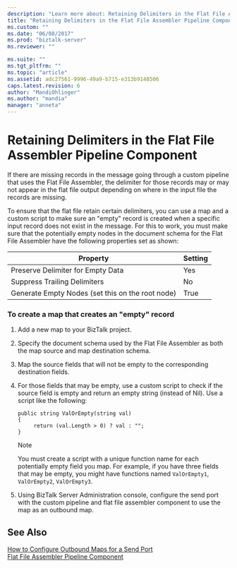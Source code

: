 ```yaml
---
description: "Learn more about: Retaining Delimiters in the Flat File Assembler Pipeline Component"
title: "Retaining Delimiters in the Flat File Assembler Pipeline Component | Microsoft Docs"
ms.custom: ""
ms.date: "06/08/2017"
ms.prod: "biztalk-server"
ms.reviewer: ""

ms.suite: ""
ms.tgt_pltfrm: ""
ms.topic: "article"
ms.assetid: adc27561-9996-49a9-b715-e313b9148506
caps.latest.revision: 6
author: "MandiOhlinger"
ms.author: "mandia"
manager: "anneta"
---
```

# Retaining Delimiters in the Flat File Assembler Pipeline Component
If there are missing records in the message going through a custom pipeline that uses the Flat File Assembler, the delimiter for those records may or may not appear in the flat file output depending on where in the input file the records are missing.  
  
 To ensure that the flat file retain certain delimiters, you can use a map and a custom script to make sure an "empty" record is created when a specific input record does not exist in the message. For this to work, you must make sure that the potentially empty nodes in the document schema for the Flat File Assembler have the following properties set as shown:  
  
|Property|Setting|  
|--------------|-------------|  
|Preserve Delimiter for Empty Data|Yes|  
|Suppress Trailing Delimiters|No|  
|Generate Empty Nodes (set this on the root node)|True|  
  
### To create a map that creates an "empty" record  
  
1.  Add a new map to your BizTalk project.  
  
2.  Specify the document schema used by the Flat File Assembler as both the map source and map destination schema.  
  
3.  Map the source fields that will not be empty to the corresponding destination fields.  
  
4.  For those fields that may be empty, use a custom script to check if the source field is empty and return an empty string (instead of Nil). Use a script like the following:  
  
    ```  
    public string ValOrEmpty(string val)  
    {  
         return (val.Length > 0) ? val : "";  
    }  
    ```  
  
    > [!NOTE]
    >  You must create a script with a unique function name for each potentially empty field you map. For example, if you have three fields that may be empty, you might have functions named `ValOrEmpty1`, `ValOrEmpty2`, `ValOrEmpty3`.  
  
5.  Using BizTalk Server Administration console, configure the send port with the custom pipeline and flat file assembler component to use the map as an outbound map.  
  
## See Also  
 [How to Configure Outbound Maps for a Send Port](../core/how-to-configure-outbound-maps-for-a-send-port.md)   
 [Flat File Assembler Pipeline Component](../core/flat-file-assembler-pipeline-component.md)
